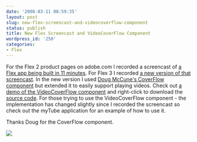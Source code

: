 ```yaml
---
date: '2008-03-11 08:59:35'
layout: post
slug: new-flex-screencast-and-videocoverflow-component
status: publish
title: New Flex Screencast and VideoCoverFlow Component
wordpress_id: '250'
categories:
- Flex
---
```


For the Flex 2 product pages on adobe.com I recorded a screencast of [a Flex app being built in 11 minutes](http://www.jamesward.org/wordpress/2006/11/14/screencast-watch-a-flex-app-built-in-11-minutes/).  For Flex 3 I recorded [a new version of that screencast](http://www.adobe.com/products/flex/media/flexapp/).  In the new version I used [Doug McCune's CoverFlow component](http://dougmccune.com/blog/2007/11/19/flex-coverflow-performance-improvement-flex-carousel-component-and-vertical-coverflow/) but extended it to easily support playing videos.  Check out [a demo of the VideoCoverFlow component](http://www.jamesward.org/myTube/myTube.html) and right-click to download the [source code](/myTube/srcview/index.html).  For those trying to use the VideoCoverFlow component - the implementation has changed slightly since I recorded the screencast so check out the myTube application for an example of how to use it.

Thanks Doug for the CoverFlow component.

[![](http://www.jamesward.org/wordpress/wp-content/uploads/2008/03/videocoverflow.png)](/myTube/myTube.html)
